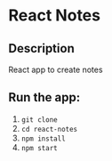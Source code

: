 # React Notes

## Description
React app to create notes

## Run the app:

1) `git clone`
2) `cd react-notes`
3) `npm install`
4) `npm start`